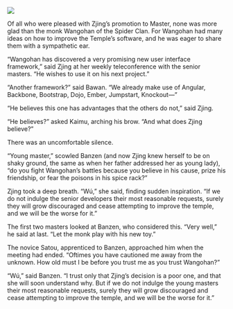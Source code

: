![](/pages/case-183/sword.jpg)

Of all who were pleased with Zjing’s promotion to Master,
none was more glad than the monk Wangohan of the
Spider Clan.  For Wangohan had many ideas on how to improve the
Temple’s software, and he was eager to share them with a
sympathetic ear.

“Wangohan has discovered a very promising new user interface
framework,” said Zjing at her weekly teleconference with
the senior masters.  “He wishes to use it on his next
project.”

“Another framework?” said Bawan.  “We already make use of
Angular, Backbone, Bootstrap, Dojo, Ember, Jumpstart,
Knockout—”

“He believes this one has advantages that the others
do not,” said Zjing.

“He believes?” asked Kaimu, arching his brow.  “And what
does Zjing believe?”

There was an uncomfortable silence.

“Young master,” scowled Banzen (and now Zjing knew herself
to be on shaky ground, the same as when her father addressed
her as young lady), “do you fight Wangohan’s battles because
you believe in his cause, prize his friendship, or fear the
poisons in his spice rack?”

Zjing took a deep breath.  “Wú,” she said, finding sudden
inspiration.  “If we do not indulge the senior developers
their most reasonable requests, surely they will grow
discouraged and cease attempting to improve the temple, and
we will be the worse for it.”

The first two masters looked at Banzen, who considered this.
“Very well,” he said at last. “Let the monk play with his new
toy.”

The novice Satou, apprenticed to Banzen, approached him when
the meeting had ended.  “Oftimes you have cautioned me away
from the unknown.  How old must I be before you trust me as
you trust Wangohan?”

“Wú,” said Banzen.  “I trust only that Zjing’s decision is a
poor one, and that she will soon understand why.  But if we
do not indulge the young masters their most reasonable
requests, surely they will grow discouraged and cease
attempting to improve the temple, and we will be the worse
for it.”

